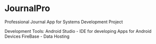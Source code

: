 # JournalPro
Professional Journal App for Systems Development Project

Development Tools:
  Android Studio - IDE for developing Apps for Android Devices
  FireBase - Data Hosting 

